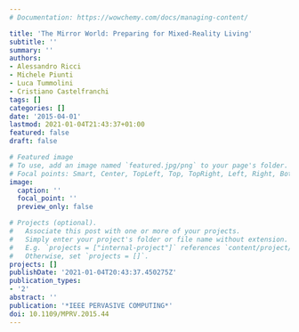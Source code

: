 ```yaml
---
# Documentation: https://wowchemy.com/docs/managing-content/

title: 'The Mirror World: Preparing for Mixed-Reality Living'
subtitle: ''
summary: ''
authors:
- Alessandro Ricci
- Michele Piunti
- Luca Tummolini
- Cristiano Castelfranchi
tags: []
categories: []
date: '2015-04-01'
lastmod: 2021-01-04T21:43:37+01:00
featured: false
draft: false

# Featured image
# To use, add an image named `featured.jpg/png` to your page's folder.
# Focal points: Smart, Center, TopLeft, Top, TopRight, Left, Right, BottomLeft, Bottom, BottomRight.
image:
  caption: ''
  focal_point: ''
  preview_only: false

# Projects (optional).
#   Associate this post with one or more of your projects.
#   Simply enter your project's folder or file name without extension.
#   E.g. `projects = ["internal-project"]` references `content/project/deep-learning/index.md`.
#   Otherwise, set `projects = []`.
projects: []
publishDate: '2021-01-04T20:43:37.450275Z'
publication_types:
- '2'
abstract: ''
publication: '*IEEE PERVASIVE COMPUTING*'
doi: 10.1109/MPRV.2015.44
---
```

